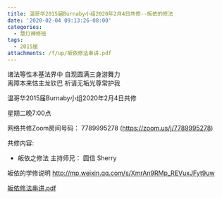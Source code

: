 ```yaml
---
title: 温哥华2015届Burnaby小组2020年2月4日共修--皈依的修法
date: '2020-02-04 09:13:26-08:00'
categories:
  - 慧灯禅修班
tags:
  - 2015届
attachments: /f/up/皈依修法串讲.pdf
---
```

诸法等性本基法界中 自现圆满三身游舞力   
离障本来怙主龙钦巴 祈请无垢光尊常护我

温哥华2015届Burnaby小组2020年2月4日共修 

星期二晚7:00点 

网络共修Zoom房间号码： 7789995278 (<https://zoom.us/j/7789995278>)

共修内容: 

- 皈依之修法
主持师兄： 圆信 Sherry

皈依的学修说明 <http://mp.weixin.qq.com/s/XmrAn9RMp_REVuxJFyt9uw>

[皈依修法串讲.pdf](/f/up/皈依修法串讲.pdf)
